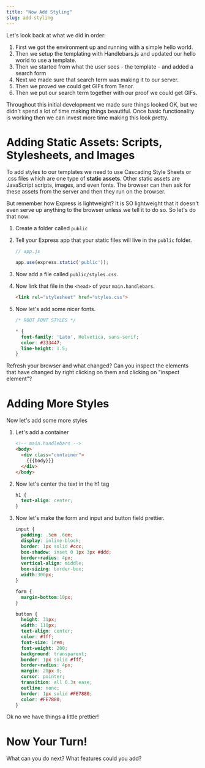 ```yaml
---
title: "Now Add Styling"
slug: add-styling
---
```


Let's look back at what we did in order:

1. First we got the environment up and running with a simple hello world.
2. Then we setup the templating with Handlebars.js and updated our hello world to use a template.
3. Then we started from what the user sees - the template - and added a search form
4. Next we made sure that search term was making it to our server.
4. Then we proved we could get GIFs from Tenor.
5. Then we put our search term together with our proof we could get GIFs.

Throughout this initial development we made sure things looked OK, but we didn't spend a lot of time making things beautiful. Once basic functionality is working then we can invest more time making this look pretty.

# Adding **Static Assets**: Scripts, Stylesheets, and Images

To add styles to our templates we need to use Cascading Style Sheets or .css files which are one type of **static assets**. Other static assets are JavaScript scripts, images, and even fonts. The browser can then ask for these assets from the server and then they run on the browser.

But remember how Express is lightweight? It is SO lightweight that it doesn't even serve up anything to the browser unless we tell it to do so. So let's do that now:

1. Create a folder called `public`
1. Tell your Express app that your static files will live in the `public` folder.

    ```js
    // app.js

    app.use(express.static('public'));
    ```
1. Now add a file called `public/styles.css`.
1. Now link that file in the `<head>` of your `main.handlebars`.

    ```html
    <link rel="stylesheet" href="styles.css">
    ```
1. Now let's add some nicer fonts.

    ```css
    /* ROOT FONT STYLES */

    * {
      font-family: 'Lato', Helvetica, sans-serif;
      color: #333447;
      line-height: 1.5;
    }
    ```

Refresh your browser and what changed? Can you inspect the elements that have changed by right clicking on them and clicking on "inspect element"?

# Adding More Styles

Now let's add some more styles

1. Let's add a container

    ```html
    <!-- main.handlebars -->
    <body>
      <div class="container">
        {{{body}}}
      </div>
    </body>
    ```
1. Now let's center the text in the h1 tag

    ```css
    h1 {
      text-align: center;
    }
    ```
1. Now let's make the form and input and button field prettier.

    ```css
    input {
      padding: .5em .6em;
      display: inline-block;
      border: 1px solid #ccc;
      box-shadow: inset 0 1px 3px #ddd;
      border-radius: 4px;
      vertical-align: middle;
      box-sizing: border-box;
      width:300px;
    }

    form {
      margin-bottom:10px;
    }

    button {
      height: 31px;
      width: 110px;
      text-align: center;
      color: #fff;
      font-size: 1rem;
      font-weight: 200;
      background: transparent;
      border: 1px solid #fff;
      border-radius: 4px;
      margin: 20px 0;
      cursor: pointer;
      transition: all 0.3s ease;
      outline: none;
      border: 1px solid #FE7880;
      color: #FE7880;
    }
    ```

Ok no we have things a little prettier!

# Now Your Turn!

What can you do next? What features could you add?

<!-- Feel free to reference [this repo](https://github.com/ajbraus/giphy-search) for a solution. -->

